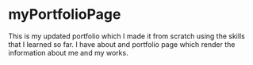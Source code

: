 # myPortfolioPage
 This is my updated portfolio which I made it from scratch using the skills that I learned so far. 
 I have about and portfolio page which render the information about me and my works.
 
